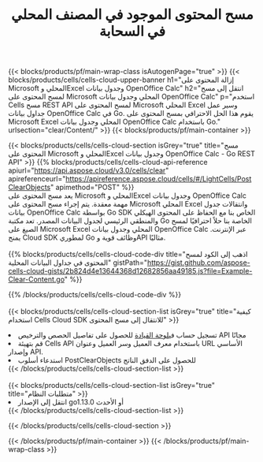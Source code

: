 ﻿---
title:  مسح المحتوى الموجود في المصنف المحلي في السحابة
description: واجهات برمجة التطبيقات السحابية ومجموعات SDK لمسح المحتوى على Microsoft Excel وOpenOffice Calc. مسح المحتوى على جداول البيانات المحلية بواسطة سحابة Cells API. تدعم SDK أنواع لغات التطوير. وهي تشمل Android وC# وGo وJava وNodeJS وPerl وPHP وPython وRuby وswift.
---
{{< blocks/products/pf/main-wrap-class isAutogenPage="true" >}}
{{< blocks/products/cells/cells-cloud-upper-banner h1="إزالة المحتوى على Microsoft المحلي وExcel وجدول بيانات OpenOffice Calc" h2="انتقل إلى مسح لمسح المحتوى على Microsoft المحلي وجدول بيانات OpenOffice Calc" p="استخدم Cells مسح REST API لمسح المحتوى على Microsoft المحلي Excel وسير عمل جداول بيانات OpenOffice Calc في Go. يقوم هذا الحل الاحترافي بمسح المحتوى على Microsoft Excel المحلي وجدول بيانات OpenOffice Calc باستخدام Go." urlsection="clear/Content/" >}}
{{< blocks/products/pf/main-container >}}

{{< blocks/products/cells/cells-cloud-section isGrey="true" title="مسح المحتوى على Microsoft المحلي وExcel وجدول بيانات OpenOffice Calc - Go REST API" >}}
{{% blocks/products/cells/cells-cloud-api-reference apiurl="https://api.aspose.cloud/v3.0/cells/clear" apireferenceurl="https://apireference.aspose.cloud/cells/#/LightCells/PostClearObjects" apimethod="POST" %}}
<br/>
يعد مسح المحتوى على Microsoft المحلي وExcel وجدول بيانات OpenOffice Calc مهمة معقدة. يتم إجراء مسح المحتوى على Microsoft المحلي Excel وانتقالات جدول بيانات OpenOffice Calc بواسطة Go SDK الخاص بنا مع الحفاظ على المحتوى الهيكلي والمنطقي الرئيسي لجدول البيانات المصدر. تعد مكتبة Go الخاصة بنا حلاً احترافيًا لمسح الصيغ على Microsoft Excel المحلي وجدول بيانات OpenOffice Calc عبر الإنترنت. يمنح Cloud SDK لمطوري Go وظائف قوية وAPI مثاليًا.
<br/>
<br/>
{{% blocks/products/cells/cells-cloud-code-div title="اذهب إلى الكود لمسح المحتوى في جداول البيانات المحلية" gistPath="https://gist.github.com/aspose-cells-cloud-gists/2b824d4e13644368d12682856aa49185.js?file=Example-Clear-Content.go" %}}
  
{{% /blocks/products/cells/cells-cloud-code-div %}}
<br/>
<br/>
{{< blocks/products/cells/cells-cloud-section-list isGrey="true" title="كيفية استخدام Cells Cloud SDK للانتقال إلى مسح المحتوى" >}}
<li> تسجيل حساب في<a href="https://dashboard.aspose.cloud/">لوحة القيادة</a> للحصول على تفاصيل الحصص والترخيص API مجانًا</li>
<li>قم بتهيئة Cells API باستخدام معرف العميل وسر العميل وعنوان URL الأساسي وإصدار API.</li>
<li>استدعاء أسلوب PostClearObjects للحصول على الدفق الناتج</li>
{{< /blocks/products/cells/cells-cloud-section-list >}}
<br/>
<br/>
{{< blocks/products/cells/cells-cloud-section-list isGrey="true" title="متطلبات النظام" >}}
<li>انتقل إلى الإصدار go1.13.0 أو الأحدث</li>
{{< /blocks/products/cells/cells-cloud-section-list >}}

{{< /blocks/products/cells/cells-cloud-section >}}

{{< /blocks/products/pf/main-container >}}
{{< /blocks/products/pf/main-wrap-class >}}
